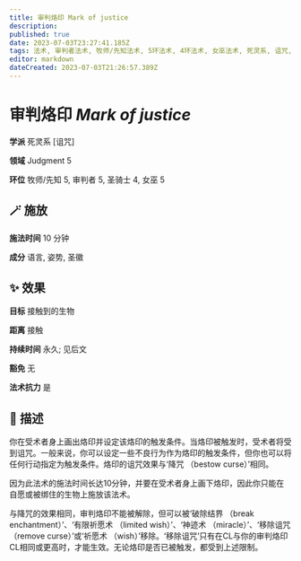 ```yaml
---
title: 审判烙印 Mark of justice
description: 
published: true
date: 2023-07-03T23:27:41.185Z
tags: 法术, 审判者法术, 牧师/先知法术, 5环法术, 4环法术, 女巫法术, 死灵系, 诅咒, 圣骑士法术, judgment
editor: markdown
dateCreated: 2023-07-03T21:26:57.389Z
---
```


# **审判烙印** *Mark of justice*

**学派** 死灵系 \[诅咒\] 

**领域** Judgment 5

**环位** 牧师/先知 5, 审判者 5, 圣骑士 4, 女巫 5

## 🪄 施放

**施法时间** 10 分钟

**成分** 语言, 姿势, 圣徽

## ✨ 效果 

**目标** 接触到的生物 

**距离** 接触  

**持续时间** 永久; 见后文 

**豁免** 无

**法术抗力** 是

## 📖 描述

你在受术者身上画出烙印并设定该烙印的触发条件。当烙印被触发时，受术者将受到诅咒。一般来说，你可以设定一些不良行为作为烙印的触发条件，但你也可以将任何行动指定为触发条件。烙印的诅咒效果与‘降咒 （bestow curse）’相同。

因为此法术的施法时间长达10分钟，并要在受术者身上画下烙印，因此你只能在自愿或被绑住的生物上施放该法术。

与降咒的效果相同，审判烙印不能被解除，但可以被‘破除结界 （break enchantment）’、‘有限祈愿术 （limited wish）’、‘神迹术 （miracle）’、‘移除诅咒 （remove curse）’或‘祈愿术 （wish）’移除。‘移除诅咒’只有在CL与你的审判烙印CL相同或更高时，才能生效。无论烙印是否已被触发，都受到上述限制。
    